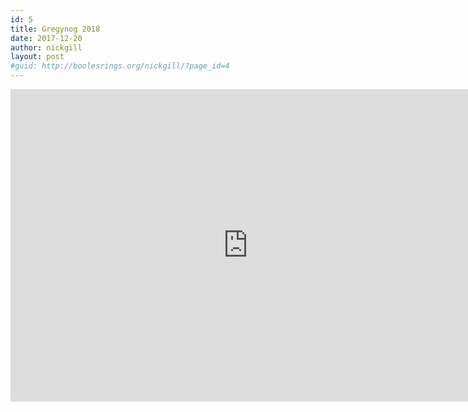 ```yaml
---
id: 5
title: Gregynog 2018
date: 2017-12-20
author: nickgill
layout: post
#guid: http://boolesrings.org/nickgill/?page_id=4
---
```



<iframe src="https://docs.google.com/forms/d/e/1FAIpQLScENF3J7uWR1C-DLOUP6Lj5wca2rTZ1_Ce3-yTNASKJC2C1RQ/viewform?embedded=true" width="760" height="500" frameborder="0" marginheight="0" marginwidth="0">Loading...</iframe>
